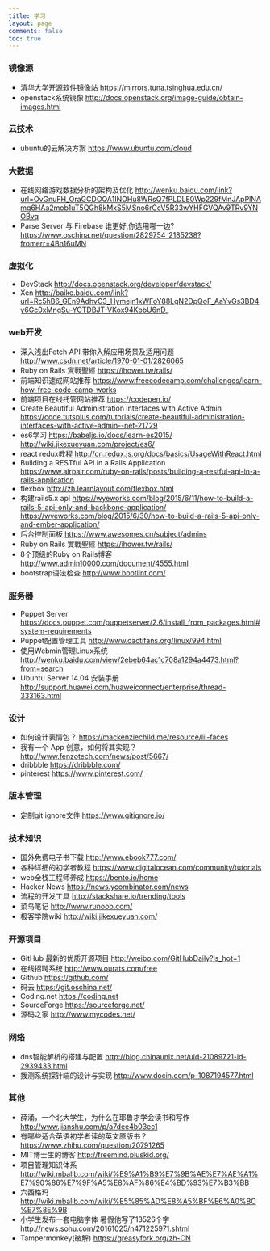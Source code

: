 ```yaml
---
title: 学习
layout: page
comments: false
toc: true
---
```

### 镜像源
* 清华大学开源软件镜像站
https://mirrors.tuna.tsinghua.edu.cn/
* openstack系统镜像
http://docs.openstack.org/image-guide/obtain-images.html


### 云技术
* ubuntu的云解决方案
https://www.ubuntu.com/cloud

### 大数据
* 在线网络游戏数据分析的架构及优化 
http://wenku.baidu.com/link?url=OvGnuFH_OraGCDOQA1INOHu8WRsQ7fPLDLE0Wp229fMnJApPlNAmg6HAa2mob1uT5QGh8kMxS5MSno6rCcV5R33wYHFGVQAv9TRv9YNOBvq
* Parse Server 与 Firebase 谁更好,你选用哪一边? 
https://www.oschina.net/question/2829754_2185238?fromerr=4Bn16uMN

### 虚拟化
* DevStack
http://docs.openstack.org/developer/devstack/
* Xen
http://baike.baidu.com/link?url=Rc5hB6_GEn9AdhvC3_Hymejn1xWFoY88LgN2DpQoF_AaYvGs3BD4y6Gc0xMngSu-YCTDBJT-VKox94KbbU6nD_

### web开发
* 深入浅出Fetch API 带你入解应用场景及适用问题
http://www.csdn.net/article/1970-01-01/2826065
* Ruby on Rails 實戰聖經
https://ihower.tw/rails/
* 前端知识速成网站推荐
https://www.freecodecamp.com/challenges/learn-how-free-code-camp-works
* 前端项目在线托管网站推荐
https://codepen.io/
* Create Beautiful Administration Interfaces with Active Admin
https://code.tutsplus.com/tutorials/create-beautiful-administration-interfaces-with-active-admin--net-21729
* es6学习
https://babeljs.io/docs/learn-es2015/
http://wiki.jikexueyuan.com/project/es6/
* react redux教程
http://cn.redux.js.org/docs/basics/UsageWithReact.html
* Building a RESTful API in a Rails Application
https://www.airpair.com/ruby-on-rails/posts/building-a-restful-api-in-a-rails-application
* flexbox
http://zh.learnlayout.com/flexbox.html
* 构建rails5.x api
https://wyeworks.com/blog/2015/6/11/how-to-build-a-rails-5-api-only-and-backbone-application/
https://wyeworks.com/blog/2015/6/30/how-to-build-a-rails-5-api-only-and-ember-application/
* 后台控制面板
https://www.awesomes.cn/subject/admins
* Ruby on Rails 實戰聖經
https://ihower.tw/rails/
* 8个顶级的Ruby on Rails博客
http://www.admin10000.com/document/4555.html
* bootstrap语法检查
http://www.bootlint.com/

### 服务器
* Puppet Server 
https://docs.puppet.com/puppetserver/2.6/install_from_packages.html#system-requirements
* Puppet配置管理工具 
http://www.cactifans.org/linux/994.html
* 使用Webmin管理Linux系统
http://wenku.baidu.com/view/2ebeb64ac1c708a1294a4473.html?from=search
* Ubuntu Server 14.04 安装手册 
http://support.huawei.com/huaweiconnect/enterprise/thread-333163.html

### 设计
* 如何设计表情包？
https://mackenziechild.me/resource/lil-faces
* 我有一个 App 创意，如何将其实现？
http://www.fenzotech.com/news/post/5667/
* dribbble
https://dribbble.com/
* pinterest
https://www.pinterest.com/


### 版本管理
* 定制git ignore文件
https://www.gitignore.io/

### 技术知识
* 国外免费电子书下载
http://www.ebook777.com/
* 各种详细的初学者教程
https://www.digitalocean.com/community/tutorials
* web全栈工程师养成
https://bento.io/home
* Hacker News 
https://news.ycombinator.com/news
* 流程的开发工具
http://stackshare.io/trending/tools
* 菜鸟笔记
http://www.runoob.com/
* 极客学院wiki
http://wiki.jikexueyuan.com/

### 开源项目
* GitHub 最新的优质开源项目
http://weibo.com/GitHubDaily?is_hot=1
* 在线招聘系统
http://www.ourats.com/free
* Github
https://github.com/
* 码云
https://git.oschina.net/
* Coding.net
https://coding.net
* SourceForge
https://sourceforge.net/
* 源码之家
http://www.mycodes.net/


### 网络
* dns智能解析的搭建与配置
http://blog.chinaunix.net/uid-21089721-id-2939433.html
* 拨测系统探针端的设计与实现
http://www.docin.com/p-1087194577.html


### 其他
* 薛涌，一个北大学生，为什么在耶鲁才学会读书和写作
http://www.jianshu.com/p/a7dee4b03ec1
* 有哪些适合英语初学者读的英文原版书？
https://www.zhihu.com/question/20791265
* MIT博士生的博客
http://freemind.pluskid.org/
* 项目管理知识体系
http://wiki.mbalib.com/wiki/%E9%A1%B9%E7%9B%AE%E7%AE%A1%E7%90%86%E7%9F%A5%E8%AF%86%E4%BD%93%E7%B3%BB
* 六西格玛
http://wiki.mbalib.com/wiki/%E5%85%AD%E8%A5%BF%E6%A0%BC%E7%8E%9B
* 小学生发布一套电脑字体 暑假他写了13526个字
http://news.sohu.com/20161025/n471225971.shtml
* Tampermonkey(破解)
https://greasyfork.org/zh-CN


